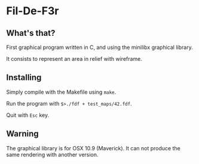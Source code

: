 # Fil-De-F3r

## What's that?

First graphical program written in C, and using the minilibx graphical library.

It consists to represent an area in relief with wireframe.


## Installing

Simply compile with the Makefile using ```make```.

Run the program with ```$>./fdf + test_maps/42.fdf```.

Quit with ```Esc``` key.


## Warning

The graphical library is for OSX 10.9 (Maverick). It can not produce the same rendering with another version.
